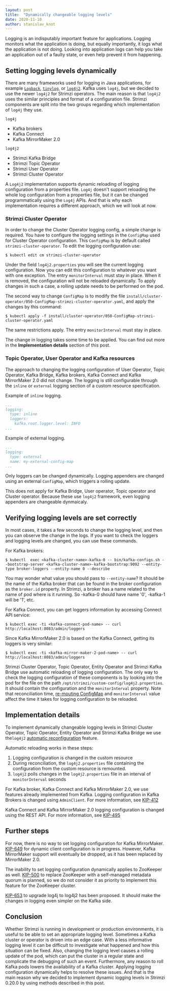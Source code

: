 ```yaml
---
layout: post
title:  "Dynamically changeable logging levels"
date: 2020-11-10
author: stanislav_knot
---
```


Logging is an indisputably important feature for applications.
Logging monitors what the application is doing, but equally importantly, it logs what the application is not doing. 
Looking into application logs can help you take an application out of a faulty state, or even help prevent it from happening.

<!--more-->


## Setting logging levels dynamically

There are many frameworks used for logging in Java applications, for example [`Logback`](http://logback.qos.ch/), [`tinylog`](https://tinylog.org/v2/), or [`log4j2`](http://logging.apache.org/log4j/2.x/index.html).
Kafka uses `log4j`, but we decided to use the newer `log4j2` for Strimzi operators.
The main reason is that `log4j2` uses the similar principles and format of a configuration file.
Strimzi components are split into the two groups regarding which implementation of `log4j` they use.

`log4j`
- Kafka brokers
- Kafka Connect
- Kafka MirrorMaker 2.0

`log4j2`
- Strimzi Kafka Bridge
- Strimzi Topic Operator
- Strimzi User Operator
- Strimzi Cluster Operator

A `Log4j2` implementation supports dynamic reloading of logging configuration from a properties file.
`Log4j` doesn't support reloading the whole log configuration from a properties file, but it can be changed programmatically using the `Log4j` APIs.
And that is why each implementation requires a different approach, which we will look at now.

### Strimzi Cluster Operator

In order to change the Cluster Operator logging config, a simple change is required.
You have to configure the logging settings in the `ConfigMap` used for Cluster Operator configuration.
This `ConfigMap` is by default called `strimzi-cluster-operator`.
To edit the logging configuration use:
```
$ kubectl edit cm strimzi-cluster-operator
```

Under the field `log4j2.properties` you will see the current logging configuration.
Now you can edit this configuration to whatever you want with one exception.
The entry `monitorInterval` must stay in place.
When it is removed, the configuration will not be reloaded dynamically.
To apply changes in such a case, a rolling update needs to be performed on the pod. 

The second way to change `ConfigMap` is to modify the file `install/cluster-operator/050-ConfigMap-strimzi-cluster-operator.yaml`, and apply the changes by this command:

```
$ kubectl apply -f install/cluster-operator/050-ConfigMap-strimzi-cluster-operator.yaml
```

The same restrictions apply.
The entry `monitorInterval` must stay in place.

The change in logging takes some time to be applied. 
You can find out more in the **Implementation details** section of this post.

### Topic Operator, User Operator and Kafka resources

The approach to changing the logging configuration of User Operator, Topic Operator, Kafka Bridge, Kafka brokers, Kafka Connect and Kafka MirrorMaker 2.0 did not change.
The logging is still configurable through the `inline` or `external` logging section of a custom resource specification.

Example of `inline` logging.
```yaml
...
logging:
  type: inline
  loggers:
    kafka.root.logger.level: INFO
...
```

Example of external logging.
```yaml
...
logging:
  type: external
  name: my-external-config-map
...
```

Only loggers can be changed dynamically.
Logging appenders are changed using an external `ConfigMap`, which triggers a rolling update.

This does not apply for Kafka Bridge, User operator, Topic operator and Cluster operator.
Because these use `log4j2` framework, even logging appenders are changeable dynmaicaly.


## Verifying logging levels are set correctly

In most cases, it takes a few seconds to change the logging level, and then you can observe the change in the logs.
If you want to check the loggers and logging levels are changed, you can use these commands.

For Kafka brokers:

```
$ kubectl  exec <kafka-cluster-name>-kafka-0 -- bin/kafka-configs.sh --bootstrap-server <kafka-cluster-name>-kafka-bootstrap:9092 --entity-type broker-loggers --entity-name 0 --describe
```

You may wonder what value you should pass to `--entity-name`?
It should be the name of the Kafka broker that can be found in the broker configuration as the `broker.id` property.
In Strimzi, a broker has a name related to the name of pod where is it running.
So <kafka-cluster-name>-kafka-0 should have name '0', <kafka-cluster-name>-kafka-1 will be '1', etc.


For Kafka Connect, you can get loggers information by accessing Connect API service:

```
$ kubectl exec -ti <kafka-connect-pod-name> -- curl http://localhost:8083/admin/loggers
```

Since Kafka MirrorMaker 2.0 is based on the Kafka Connect, getting its loggers is very similar:
```
$ kubectl exec -ti <kafka-mirror-maker-2-pod-name> -- curl http://localhost:8083/admin/loggers
```

Strimzi Cluster Operator, Topic Operator, Entity Operator and Strimzi Kafka Bridge use automatic reloading of logging configuration.
The only way to check the logging configuration of these components is by looking into the pod for the file on the path `/opt/strimzi/custom-config/log4j2.properties`.
It should contain the configuration and the `monitorInterval` property.
Note that reconciliation time, [re-mouting ConfigMap](https://kubernetes.io/docs/tasks/configure-pod-container/configure-pod-configmap/#mounted-configmaps-are-updated-automatically) and `monitorInterval` value affect the time it takes for logging configuration to be reloaded.


## Implementation details

To implement dynamically changeable logging levels in Strimzi Cluster Operator, Topic Operator, Entity Operator and Strimzi Kafka Bridge we use the`log4j2` [automatic reconfiguration](https://logging.apache.org/log4j/log4j-2.1/manual/configuration.html#AutomaticReconfiguration) feature.

Automatic reloading works in these steps:
1. Logging configuration is changed in the custom resource
2. During reconciliation, the `log4j2.properties`  file containing the configuration from the custom resource is remounted. 
3. `log4j2` polls changes in the `log4j2.properties` file in an interval of `monitorInterval` seconds

For Kafka broker, Kafka Connect and Kafka MirrorMaker 2.0, we use features already implemented from Kafka.
Logging configuration in Kafka Brokers is changed using `AdminClient`.
For more information, see [KIP-412](https://cwiki.apache.org/confluence/display/KAFKA/KIP-412%3A+Extend+Admin+API+to+support+dynamic+application+log+levels)

Kafka Connect and Kafka MirrorMaker 2.0 logging configuration is changed using the REST API.
For more information, see [KIP-495](https://cwiki.apache.org/confluence/display/KAFKA/KIP-495%3A+Dynamically+Adjust+Log+Levels+in+Connect)

## Further steps

For now, there is no way to set logging configuration for Kafka MirrorMaker.
[KIP-649](https://cwiki.apache.org/confluence/display/KAFKA/KIP-649%3A+Dynamic+Client+Configuration) for dynamic client configuration is in progress.
However, Kafka MirrorMaker support will eventually be dropped, as it has been replaced by MirrorMaker 2.0.

The inability to set logging configuration dynamically applies to ZooKeeper as well.
[KIP-500](https://cwiki.apache.org/confluence/display/KAFKA/KIP-500%3A+Replace+ZooKeeper+with+a+Self-Managed+Metadata+Quorum) to replace ZooKeeper with a self-managed metadata quorum is planned, so we do not consider it as priority to implement this feature for the ZooKeeper cluster.

[KIP-653](https://cwiki.apache.org/confluence/display/KAFKA/KIP-653%3A+Upgrade+log4j+to+log4j2) to upgrade log4j to log4j2 has been proposed.
It should make the changes in logging even simpler on the Kafka side.

## Conclusion

Whether Strimzi is running in development or production environments, it is useful to be able to set an appropriate logging level.
Sometimes a Kafka cluster or operator is driven into an edge case.
With a less informative logging level it can be difficult to investigate what happened and how this situation can be fixed.
Also, changing the logging level causes a rolling update of the pod, which can put the cluster in a regular state and complicate the debugging of such an event.
Furthermore, any reason to roll Kafka pods lowers the availability of a Kafka cluster.
Applying logging configuration dynamically helps to resolve these issues.
And that is the main reason why we decided to implement dynamic logging levels in Strimzi 0.20.0 by using methods described in this post.

